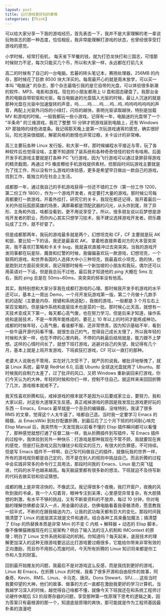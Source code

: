```yaml
---
layout: post
title: 比打游戏更好玩的事情
categories: [Think]
---
```


可以给大家分享一下我的游戏经历，首先表态一下，我并不是大家理解的老一辈说玩物丧志的那一种态度，恰恰相反，我非常能理解打游戏的状态，也曾经很享受打游戏的感觉。

小学时候，经常打街机， 每天省下早餐的钱，就为打恐龙快打和三国志，可惜那时候财力不足，每次只能买几个币，所以和大家一样，永远都在打前几关

高二的时候有了自己的一台电脑，宏碁的砖头笔记本，赛扬处理器，256MB 的内存，那时候花了巨款 8500 块大洋买的。每周最开心的就是周末放学，可以买一本叫 “电脑迷” 的杂志，那个杂志最吸引我的是它自带的光盘，可以体验很多新潮的软件、MP3、电影和游戏。现在的小朋友都用上 U 盘和固态硬盘了。我那台金贵的电脑自带软驱和光驱，每当电脑迷的光盘插入光驱的时候，最让人沉迷的就是那种光盘在光驱中加速旋转的声音，呜.......呜......呜.....呜...呜..呜呜呜呜呜呜的声音，再配上光驱外闪烁的小绿灯，闪烁的越快，表明光驱读取越快，特别是加载 MV 和游戏的时候。一般我都玩一些小游戏，记得有一年，电脑迷的光盘带了一个 “半条命” 的三维游戏，我花了整整 10 分钟才把游戏装到电脑上，还有 Windows XP 那独特的绿色进度条。我记得那天晚上是第一次玩游戏通宵的感觉，确实很好玩，阳光渲染很细腻，解密风格的剧情也非常过瘾，关卡设计的非常棒。

高三主要玩各种 Linux 发行版，和大家一样，那时候编程水平接近与零，玩了各种软件后也觉得没啥，主要不知道除了装系统和各种奇奇怪怪的软件有啥用。后面开发手机游戏主要就是打各种 PC 飞行游戏，因为飞行游戏可以通过录屏获得游戏的精灵截图，再通过 PS 橡皮檫给手机游戏提供素材。但那段时间玩游戏主要就是为了找工作，所以没有什么游戏的体验感，更多是希望早日做出一款自己的游戏，找到工作，能独立的在社会上生活。

成都那一年，通过我自己的手机游戏获得一份还不错的工作（第一份工作 1200，第二份工作 1800），作为一个游戏开发者，肯定要打大量的游戏。那时候公司每周都要打一款游戏，开着外挂打，研究它的关卡，我现在都还记得，我开着最后一关的外挂玩孤胆英雄的场景，满屏幕都是顶配武器的闪光，从头炸到尾，除了异形、主角和外挂，啥都没看到，更不用说享受了。所以，很多朋友说以后梦想是游戏开发者的职业，而你内心其实只想学习技术，我不建议选择游戏开发者。把乐趣玩成了工作，就不好耍了。

但是成都那两年，我玩的游戏最多就是两个，幻想坦克和 CF，CF 主要就是玩 AK 和狙，要比较一下的话，我还是最喜欢 AK， 拿着枪直接奔着对方的大本营突突突，我不喜欢打策略和卡关卡 bug，我就喜欢直接冲过去突突突。当我的游戏开发同事都在玩星际、魔兽和红警的时候，我偏偏喜欢玩一款游戏，幻想坦克，一个联网的游戏，和世界各国的人选择大中小三种坦克，我最喜欢小坦克，跑的快，也是跑到对方面前突突突，我记得那时候有一个新加坡的小朋友和我玩，偶尔还可以用英语对一下话。但是我总玩不过他，最后我才知道他的 ping 大概在 5ms 左右，我的 ping 总是在 50ms~60ms，突突突的频率没有他高。

其实，我特别想和大家分享我在成都打游戏的心理。那时候我开发手机游戏的水平还可以，基本上一周出 Demo，一个月开发玩游戏第一版，第二个月做十几款手机的适配（主要是内存、按键和系统适配），我做的游戏，一般都是 3 个月左右上架百宝箱的。但是操作系统和底层技术也是菜的一批。那时候心比天高，就想有一天技术变成天下第一，每天都心高气傲，也在努力学习，但是后来才知道，操作系统和底层技术，不是一年两年能练成的，要花上 10 年以上的时间才能练成神功。成都的时候年轻，心高气傲，看谁都不服，还非常愤青。因为知识基础不牢，看到一些牛逼开源代码看不懂，就很生自己的气，觉得自己成长太慢了，所以我年轻的时候和大家一样，也在不停的心里内耗，不停的内耗最后结局就是，能力跟不上梦想。这样的心情时间长了，就想下班打游戏，逃避对自己的失望。我记得有几个月，基本上就是上班开发游戏，下班疯狂打游戏，CF 可以一直打的那种。

老婆大人说我也不管用，实在好几次受不了，就严厉的说我。被批评地惭愧了，就装 Linux 系统，最早是 RedHat 6.0, 后面 Ubuntu 全球送光盘就用了 Ubuntu。那时候我的自制力太差了，过了批评的风口，又把 Windows 重新装回来打游戏，你们今天认为的大神，年轻的时候和你们一样，控制不住自己。就这样来来回回折腾了几次，游戏根本就戒不了。

我天性喜欢折腾和玩，戒掉游戏的根本就不是因为以后要成家立业，要努力，我和大家以前，对这些大道理天生反感。真正戒掉游戏的原因是我发现比游戏更好玩的东西 -- Emacs，Emacs 最早就是一个丑丑的编辑器，没啥特别，我读了很多 RMS 的文章，觉得这个人太牛逼了，啥都自己造。当时我一定要学习 Emacs 的精髓，从 EmacsWiki 到处抄配置折腾，到最后花了三个月下班的时间耐心啃完 Elisp Manual 后，我突然有一天发现我以前看不懂的 Elisp 插件瞬间都可以看懂了，那种感觉就想打通了任督二脉一样，我从折腾插件到写插件，写 Emacs 插件的过程中，我体验到另外一种快乐：打游戏是那种我现在不管不顾，我就要现在爽的感觉，但是打玩游戏又因为赚钱少和现实的压力，有很大的负罪感，不可持续。但是写 Emacs 插件不一样啊，自己写代码做自己的插件，就像玩我的世界一样，所有的游戏规则都是自己定的，而不是在别人的规则中挑战自己。而且折腾的过程中会实践非常多的命令行工具用法，那段时间我的 Emacs、Linux 能力突飞猛进，代码的水平也越来越高。每天脑袋里都有很多新的想法，下班就迫不及待写新的代码去做实验和验证猜想。

成都的晚上是非常凉快的，不像武汉。我记得很多个夜晚，我打开窗户，夜晚的风吹到我的书桌，我一个人勾着背，眼神专注到呆滞，心里感受异常复杂，有大胆猜想的刺激，有水平不够的挑战，又有不断查资料的不放弃，每过 10 分钟，你对电脑的理解仿佛都会深入一点，用金庸的话说，仿佛电脑看着我骨骼清奇，愿意教我一招半式，不断的在跟我输送内力，让我的武功每天都有巨大的变化。那段时间我搞清楚了 Linux 的底层其实就是文件和通讯，结合各种工具来叠加魔法；搞清楚了 Elisp 的热替换本质是非常 Mini 的不变 C 内核 + 解释器 + 动态的 Elisp 脚本，像不像懒猫微服现在的三层架构？明白了输入法的注入机制和 IMContext 的原理；明白了 Linux 文件系统和驱动的机制。你知道吗？每天起来，底层技术的理解更加深入的这种无限游戏要远远比打游戏要过瘾很多，它能给你带来非常有效的正向激励，而且你不用担心荒废时间，今天所有折腾的 Linux 知识将来都是你工作和人生的财富。

回到最开始推友的问题，我最后不是对游戏这么反感，而是我找到更好的游戏，Linux 和 Emacs，在折腾 Linux 的时候，我看了很多开源和自由软件的故事，阿桑奇、Kevin、RMS、Linus、卡马克、唐凤、Dons Stewart、SPJ......这些当时我要仰望的大神，他们的故事、做事的方式一直都在激励我更好的学习计算机，当我越学习深入的时候，越觉得自己啥都不懂，就像今天下班我还在和系统工程师讨论硬件休眠后 S3 阶段寄存器的问题，享受那种第一性原理下思考的逻辑之美，因为答案只有最根源的那一个，知道底层原理的爽快，那可能就是作为工程师基因最朴素的浪漫吧
